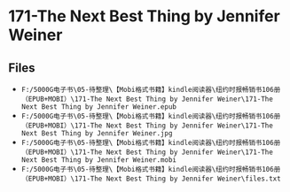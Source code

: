 # 171-The Next Best Thing by Jennifer Weiner

## Files

- `F:/5000G电子书\05-待整理\【Mobi格式书籍】kindle阅读器\纽约时报畅销书106册（EPUB+MOBI）\171-The Next Best Thing by Jennifer Weiner\171-The Next Best Thing by Jennifer Weiner.epub`
- `F:/5000G电子书\05-待整理\【Mobi格式书籍】kindle阅读器\纽约时报畅销书106册（EPUB+MOBI）\171-The Next Best Thing by Jennifer Weiner\171-The Next Best Thing by Jennifer Weiner.jpg`
- `F:/5000G电子书\05-待整理\【Mobi格式书籍】kindle阅读器\纽约时报畅销书106册（EPUB+MOBI）\171-The Next Best Thing by Jennifer Weiner\171-The Next Best Thing by Jennifer Weiner.mobi`
- `F:/5000G电子书\05-待整理\【Mobi格式书籍】kindle阅读器\纽约时报畅销书106册（EPUB+MOBI）\171-The Next Best Thing by Jennifer Weiner\files.txt`
